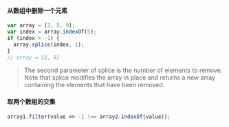 #### 从数组中删除一个元素
```javascript
var array = [2, 5, 9];
var index = array.indexOf(5);
if (index > -1) {
  array.splice(index, 1);
}
// array = [2, 9]
```
> The second parameter of splice is the number of elements to remove. Note that splice modifies the array in place and returns a new array containing the elements that have been removed.

#### 取两个数组的交集
```javascript
array1.filter(value => -1 !== array2.indexOf(value));
```